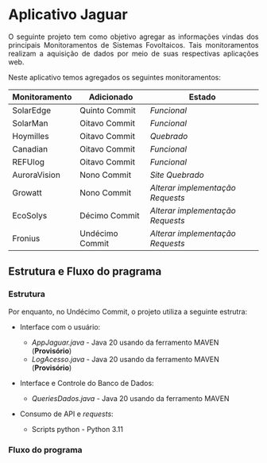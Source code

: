 # Aplicativo Jaguar

<p align="justify"> 
O seguinte projeto tem como objetivo agregar as informações vindas dos principais Monitoramentos
de Sistemas Fovoltaicos. Tais monitoramentos realizam a aquisição de dados por meio de suas 
respectivas aplicações web.
</p>

Neste aplicativo temos agregados os seguintes monitoramentos: 

 | Monitoramento |    Adicionado    |              Estado              |
 |---------------|------------------|----------------------------------|
 | SolarEdge     | Quinto Commit    | _Funcional_                      |
 | SolarMan      | Oitavo Commit    | _Funcional_                      |
 | Hoymilles     | Oitavo Commit    | _Quebrado_                       |
 | Canadian      | Oitavo Commit    | _Funcional_                      |
 | REFUlog       | Oitavo Commit    | _Funcional_                      |
 | AuroraVision  | Nono Commit      | _Site Quebrado_                  |
 | Growatt       | Nono Commit      | _Alterar implementação Requests_ |
 | EcoSolys      | Décimo Commit    | _Alterar implementação Requests_ |
 | Fronius       | Undécimo Commit  | _Alterar implementação Requests_ |

## Estrutura e Fluxo do pragrama

### Estrutura

Por enquanto, no Undécimo Commit, o projeto utiliza a seguinte estrutra:

* Interface com o usuário:
  - _AppJaguar.java_ - Java 20 usando da ferramento MAVEN (**Provisório**)
  - _LogAcesso.java_ - Java 20 usando da ferramento MAVEN (**Provisório**)
    
* Interface e Controle do Banco de Dados:
  - _QueriesDados.java_ - Java 20 usando da ferramento MAVEN
    
* Consumo de API e _requests_:
  - Scripts python - Python 3.11

### Fluxo do programa



